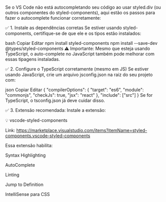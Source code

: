 Se o VS Code não está autocompletando seu código ao usar styled.div (ou outros componentes do styled-components), aqui estão os passos para fazer o autocomplete funcionar corretamente:

✅ 1. Instale as dependências corretas
Se estiver usando styled-components, certifique-se de que ele e os tipos estão instalados:

bash
Copiar
Editar
npm install styled-components
npm install --save-dev @types/styled-components
⚠️ Importante: Mesmo que esteja usando TypeScript, o auto-complete no JavaScript também pode melhorar com essas tipagens instaladas.

✅ 2. Configure o TypeScript corretamente (mesmo em JS)
Se estiver usando JavaScript, crie um arquivo jsconfig.json na raiz do seu projeto com:

json
Copiar
Editar
{
  "compilerOptions": {
    "target": "es6",
    "module": "commonjs",
    "checkJs": true,
    "jsx": "react"
  },
  "include": ["src"]
}
Se for TypeScript, o tsconfig.json já deve cuidar disso.

✅ 3. Extensão recomendada:
Instale a extensão:

💡 vscode-styled-components

Link: https://marketplace.visualstudio.com/items?itemName=styled-components.vscode-styled-components

Essa extensão habilita:

Syntax Highlighting

AutoComplete

Linting

Jump to Definition

IntelliSense para CSS
